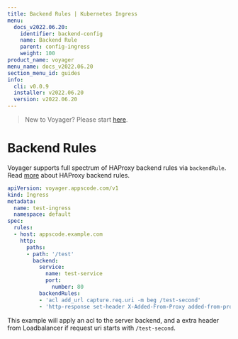 ```yaml
---
title: Backend Rules | Kubernetes Ingress
menu:
  docs_v2022.06.20:
    identifier: backend-config
    name: Backend Rule
    parent: config-ingress
    weight: 100
product_name: voyager
menu_name: docs_v2022.06.20
section_menu_id: guides
info:
  cli: v0.0.9
  installer: v2022.06.20
  version: v2022.06.20
---
```


> New to Voyager? Please start [here](/docs/v2022.06.20/concepts/overview).

# Backend Rules

Voyager supports full spectrum of HAProxy backend rules via `backendRule`. Read [more](https://cbonte.github.io/haproxy-dconv/1.7/configuration.html)
about HAProxy backend rules.

```yaml
apiVersion: voyager.appscode.com/v1
kind: Ingress
metadata:
  name: test-ingress
  namespace: default
spec:
  rules:
  - host: appscode.example.com
    http:
      paths:
      - path: '/test'
        backend:
          service:
            name: test-service
            port:
              number: 80
          backendRules:
          - 'acl add_url capture.req.uri -m beg /test-second'
          - 'http-response set-header X-Added-From-Proxy added-from-proxy if add_url'
```

This example will apply an acl to the server backend, and a extra header from Loadbalancer if request uri
starts with `/test-second`.